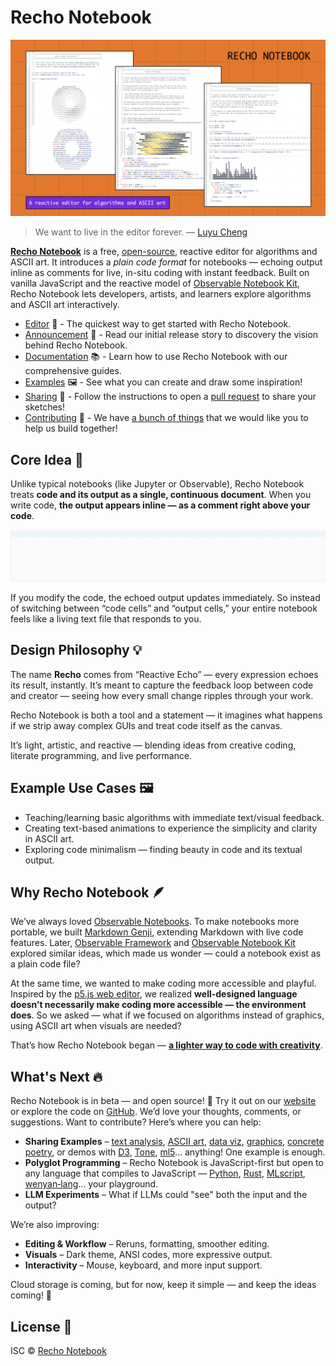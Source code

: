 # Recho Notebook

![preview](./img/preview.png)

> We want to live in the editor forever. — [Luyu Cheng](https://luyu.computer/)

[**Recho Notebook**](https://recho.dev/notebook) is a free, [open-source](/LICENCE), reactive editor for algorithms and ASCII art. It introduces a _plain code format_ for notebooks — echoing output inline as comments for live, in-situ coding with instant feedback. Built on vanilla JavaScript and the reactive model of [Observable Notebook Kit](https://observablehq.com/notebook-kit/), Recho Notebook lets developers, artists, and learners explore algorithms and ASCII art interactively.

- [Editor](https://recho.dev/notebook) 📝 - The quickest way to get started with Recho Notebook.
- [Announcement](https://medium.com/@subairui/a-lighter-way-to-code-with-creativity-8c0ac739aa6f) 📢 - Read our initial release story to discovery the vision behind Recho Notebook.
- [Documentation](https://recho.dev/notebook/docs/introduction) 📚 - Learn how to use Recho Notebook with our comprehensive guides.
- [Examples](https://recho.dev/notebook/examples) 🖼️ - See what you can create and draw some inspiration!
- [Sharing](/CONTRIBUTING.md#sharing-examples) 🎨 - Follow the instructions to open a [pull request](https://github.com/recho-dev/notebook/new/main/app/examples) to share your sketches!
- [Contributing](/CONTRIBUTING.md) 🙏 - We have [a bunch of things](https://github.com/recho-dev/notebook/issues) that we would like you to help us build together!

## Core Idea 🧠

Unlike typical notebooks (like Jupyter or Observable), Recho Notebook treats **code and its output as a single, continuous document**. When you write code, **the output appears inline — as a comment right above your code**.

![A Quick Example](./img/dog.gif)

If you modify the code, the echoed output updates immediately. So instead of switching between “code cells” and “output cells,” your entire notebook feels like a living text file that responds to you.

## Design Philosophy 💡

The name **Recho** comes from “Reactive Echo” — every expression echoes its result, instantly. It’s meant to capture the feedback loop between code and creator — seeing how every small change ripples through your work.

Recho Notebook is both a tool and a statement — it imagines what happens if we strip away complex GUIs and treat code itself as the canvas.

It’s light, artistic, and reactive — blending ideas from creative coding, literate programming, and live performance.

## Example Use Cases 🖼️

- Teaching/learning basic algorithms with immediate text/visual feedback.
- Creating text-based animations to experience the simplicity and clarity in ASCII art.
- Exploring code minimalism — finding beauty in code and its textual output.

## Why Recho Notebook 🪶

We’ve always loved [Observable Notebooks](https://observablehq.com/). To make notebooks more portable, we built [Markdown Genji](https://genji-md.dev/), extending Markdown with live code features. Later, [Observable Framework](https://observablehq.com/framework) and [Observable Notebook Kit](https://observablehq.com/notebook-kit/) explored similar ideas, which made us wonder — could a notebook exist as a plain code file?

At the same time, we wanted to make coding more accessible and playful. Inspired by the [p5.js web editor](https://editor.p5js.org/), we realized **well-designed language doesn’t necessarily make coding more accessible — the environment does**. So we asked — what if we focused on algorithms instead of graphics, using ASCII art when visuals are needed?

That’s how Recho Notebook began — **[a lighter way to code with creativity](https://medium.com/@subairui/a-lighter-way-to-code-with-creativity-8c0ac739aa6f)**.

## What's Next 🔥

Recho Notebook is in beta — and open source! 🎉 Try it out on our [website](https://recho.dev/notebook) or explore the code on [GitHub](https://github.com/recho-dev/notebook). We’d love your thoughts, comments, or suggestions. Want to contribute? Here’s where you can help:

- **Sharing Examples** – [text analysis](https://recho.dev/notebook/examples/word-count), [ASCII art](https://recho.dev/notebook/examples/moon-sundial), [data viz](https://recho.dev/notebook/examples/phases-of-the-moon), [graphics](https://recho.dev/notebook/examples/cg-text-based-shaders), [concrete poetry](https://recho.dev/notebook/examples/fire!), or demos with [D3](https://d3js.org/), [Tone](https://tonejs.github.io/), [ml5](https://ml5js.org/)… anything! One example is enough.
- **Polyglot Programming** – Recho Notebook is JavaScript-first but open to any language that compiles to JavaScript — [Python](https://www.python.org/), [Rust](https://www.rust-lang.org/), [MLscript](https://github.com/hkust-taco/mlscript), [wenyan‑lang](https://wy-lang.org/)… your playground.
- **LLM Experiments** – What if LLMs could "see" both the input and the output?

We’re also improving:

- **Editing & Workflow** – Reruns, formatting, smoother editing.
- **Visuals** – Dark theme, ANSI codes, more expressive output.
- **Interactivity** – Mouse, keyboard, and more input support.

Cloud storage is coming, but for now, keep it simple — and keep the ideas coming! 🚀

## License 📄

ISC © [Recho Notebook](https://github.com/recho-dev)
